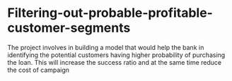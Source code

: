 # Filtering-out-probable-profitable-customer-segments
The project involves in building a model that would help the bank in identifying the potential customers having higher probability of purchasing the loan. This will increase the success ratio and at the same time reduce the cost of campaign
